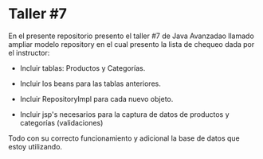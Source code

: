 # Taller #7 
En el presente repositorio presento el taller #7 de Java Avanzadao llamado ampliar modelo repository en el cual presento la lista de chequeo dada por el instructor:
- Incluir tablas: Productos y Categorías.

- Incluir los beans para las tablas anteriores.

- Incluir <clase>RepositoryImpl para cada nuevo objeto.

- Incluir jsp's necesarios para la captura de datos de productos y categorías (validaciones)
  
Todo con su correcto funcionamiento y adicional la base de datos que estoy utilizando.
